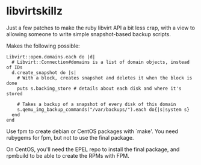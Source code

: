 # libvirtskillz

Just a few patches to make the ruby libvirt API a bit less crap, with a view to
allowing someone to write simple snapshot-based backup scripts.

Makes the following possible:

    Libvirt::open.domains.each do |d|
      # Libvirt::Connection#domains is a list of domain objects, instead of IDs
      d.create_snapshot do |s|
        # With a block, creates snapshot and deletes it when the block is done
        puts s.backing_store # details about each disk and where it's stored

        # Takes a backup of a snapshot of every disk of this domain
        s.qemu_img_backup_commands("/var/backups/").each do{|s|system s}
      end
    end

Use fpm to create debian or CentOS packages with `make'. You need rubygems
for fpm, but not to use the final package.

On CentOS, you'll need the EPEL repo to install the final package, and
rpmbuild to be able to create the RPMs with FPM.


